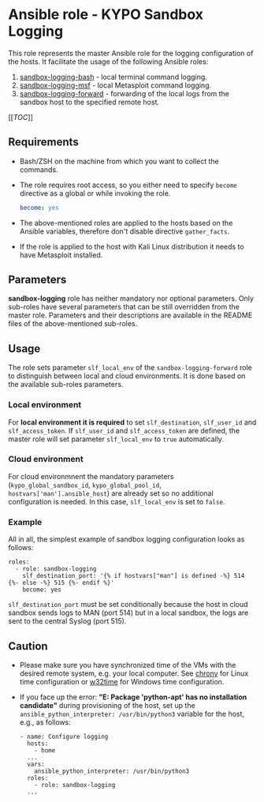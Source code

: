 # Ansible role - KYPO Sandbox Logging

This role represents the master Ansible role for the logging configuration of the hosts. It facilitate the usage of the following Ansible roles: 

1. [sandbox-logging-bash](https://gitlab.ics.muni.cz/muni-kypo/ansible-roles/sandbox-logging-bash) - local terminal command logging.
2. [sandbox-logging-msf](https://gitlab.ics.muni.cz/muni-kypo/ansible-roles/sandbox-logging-msf) - local Metasploit command logging.
3. [sandbox-logging-forward](https://gitlab.ics.muni.cz/muni-kypo/ansible-roles/sandbox-logging-forward) - forwarding of the local logs from the sandbox host to the specified remote host. 


[[_TOC_]]

## Requirements

* Bash/ZSH on the machine from which you want to collect the commands.

* The role requires root access, so you either need to specify `become` directive as a global or while invoking the role.

    ```yml
    become: yes
    ```
* The above-mentioned roles are applied to the hosts based on the Ansible variables, therefore don't disable directive `gather_facts`.
* If the role is applied to the host with Kali Linux distribution it needs to have Metasploit installed. 

## Parameters 

**sandbox-logging** role has neither mandatory nor optional parameters. Only sub-roles have several parameters that can be still overridden from the master role. Parameters and their descriptions are available in the README files of the above-mentioned sub-roles. 

## Usage

The role sets parameter `slf_local_env` of the `sandbox-logging-forward` role to distinguish between local and cloud environments. It is done based on the available sub-roles parameters. 

### Local environment
For  **local environment it is required** to set `slf_destination`, `slf_user_id` and `slf_access_token`. If `slf_user_id` and `slf_access_token` are defined, the master role will set parameter `slf_local_env` to `true` automatically.

### Cloud environment
For cloud environmnent the mandatory parameters (`kypo_global_sandbox_id`, `kypo_global_pool_id`, `hostvars['man'].ansible_host`) are already set so no additional configuration is needed. In this case, `slf_local_env` is set to `false`.

### Example

All in all, the simplest example of sandbox logging configuration looks as follows: 

```
roles:
  - role: sandbox-logging
    slf_destination_port: '{% if hostvars["man"] is defined -%} 514 {%- else -%} 515 {%- endif %}'
    become: yes

```

`slf_destination_port` must be set conditionally because the host in cloud sandbox sends logs to MAN (port 514) but in a local sandbox, the logs are sent to the central Syslog (port 515).

## Caution

* Please make sure you have synchronized time of the VMs with the desired remote system, e.g. your local computer. See [chrony](https://gitlab.ics.muni.cz/muni-kypo/ansible-roles/chrony) for Linux time configuration or [w32time](https://gitlab.ics.muni.cz/muni-kypo/ansible-roles/w32time) for Windows time configuration.

* If you face up the error: **"E: Package 'python-apt' has no installation candidate"** during provisioning of the host, set up the `ansible_python_interpreter: /usr/bin/python3` variable for the host, e.g., as follows: 
  ```
  - name: Configure logging 
    hosts: 
      - home
    ...  
    vars:  
      ansible_python_interpreter: /usr/bin/python3
    roles:
      - role: sandbox-logging
    ...  

  ```
